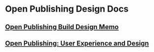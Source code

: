 # Open Publishing Design Docs
## [Open Publishing Build Design Memo](open_publish_design.md)
## [Open Publishing: User Experience and Design](open_publish_uxad.md)
